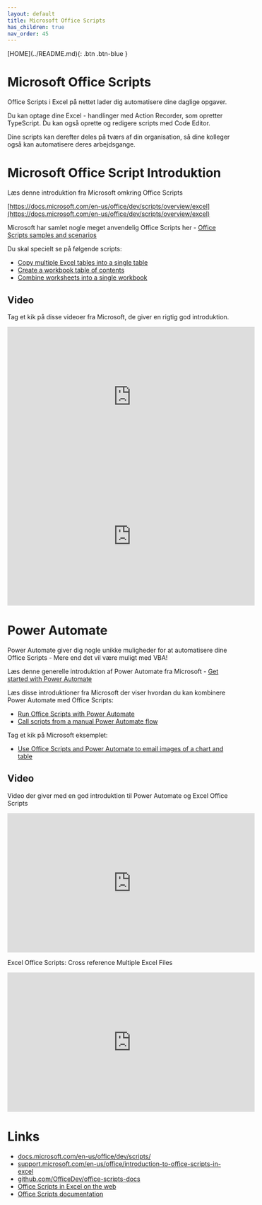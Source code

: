```yaml
---
layout: default
title: Microsoft Office Scripts
has_children: true
nav_order: 45
---
```

<span class="fs-1">
[HOME](../README.md){: .btn .btn-blue }
</span>

# Microsoft Office Scripts
Office Scripts i Excel på nettet lader dig automatisere dine daglige opgaver. 

Du kan optage dine Excel - handlinger med Action Recorder, som opretter TypeScript. Du kan også oprette og redigere scripts med Code Editor. 

Dine scripts kan derefter deles på tværs af din organisation, så dine kolleger også kan automatisere deres arbejdsgange.

# Microsoft Office Script Introduktion
Læs denne introduktion fra Microsoft omkring Office Scripts

[https://docs.microsoft.com/en-us/office/dev/scripts/overview/excel](https://docs.microsoft.com/en-us/office/dev/scripts/overview/excel)

Microsoft har samlet nogle meget anvendelig Office Scripts her - [Office Scripts samples and scenarios](https://docs.microsoft.com/en-us/office/dev/scripts/resources/samples/samples-overview)

Du skal specielt se på følgende scripts:

- [Copy multiple Excel tables into a single table](https://docs.microsoft.com/en-us/office/dev/scripts/resources/samples/copy-tables-combine)
- [Create a workbook table of contents](https://docs.microsoft.com/en-us/office/dev/scripts/resources/samples/table-of-contents)
- [Combine worksheets into a single workbook](https://docs.microsoft.com/en-us/office/dev/scripts/resources/samples/combine-worksheets-into-single-workbook)

## Video
Tag et kik på disse videoer fra Microsoft, de giver en rigtig god introduktion.

<iframe width="560" height="315" src="https://www.youtube.com/embed/oeP4cb6rpso" title="YouTube video player" frameborder="0" allow="accelerometer; autoplay; clipboard-write; encrypted-media; gyroscope; picture-in-picture" allowfullscreen></iframe>

<iframe width="560" height="315" src="https://www.youtube.com/embed/TAeNyjhXo3c" title="YouTube video player" frameborder="0" allow="accelerometer; autoplay; clipboard-write; encrypted-media; gyroscope; picture-in-picture" allowfullscreen></iframe>


# Power Automate
Power Automate giver dig nogle unikke muligheder for at automatisere dine Office Scripts - Mere end det vil være muligt med VBA!

Læs denne generelle introduktion af Power Automate fra Microsoft - [Get started with Power Automate](https://docs.microsoft.com/en-us/power-automate/getting-started)

Læs disse introduktioner fra Microsoft der viser hvordan du kan kombinere Power Automate med Office Scripts:

- [Run Office Scripts with Power Automate](https://docs.microsoft.com/en-us/office/dev/scripts/develop/power-automate-integration)
- [Call scripts from a manual Power Automate flow](https://docs.microsoft.com/en-us/office/dev/scripts/tutorials/excel-power-automate-manual)

Tag et kik på Microsoft eksemplet:

- [Use Office Scripts and Power Automate to email images of a chart and table](https://docs.microsoft.com/en-us/office/dev/scripts/resources/samples/email-images-chart-table)

## Video
Video der giver med en god introduktion til Power Automate og Excel Office Scripts

<iframe width="560" height="315" src="https://www.youtube.com/embed/VeqzlWNQjjE" title="YouTube video player" frameborder="0" allow="accelerometer; autoplay; clipboard-write; encrypted-media; gyroscope; picture-in-picture" allowfullscreen></iframe>

Excel Office Scripts: Cross reference Multiple Excel Files

<iframe width="560" height="315" src="https://www.youtube.com/embed/dVwqBf483qo" title="YouTube video player" frameborder="0" allow="accelerometer; autoplay; clipboard-write; encrypted-media; gyroscope; picture-in-picture" allowfullscreen></iframe>

# Links
- [docs.microsoft.com/en-us/office/dev/scripts/](https://docs.microsoft.com/en-us/office/dev/scripts/)
- [support.microsoft.com/en-us/office/introduction-to-office-scripts-in-excel](https://support.microsoft.com/en-us/office/introduction-to-office-scripts-in-excel-9fbe283d-adb8-4f13-a75b-a81c6baf163a)
- [github.com/OfficeDev/office-scripts-docs](https://github.com/OfficeDev/office-scripts-docs)
- [Office Scripts in Excel on the web](https://docs.microsoft.com/en-us/office/dev/scripts/overview/excel)
- [Office Scripts documentation](https://docs.microsoft.com/en-us/office/dev/scripts/)
